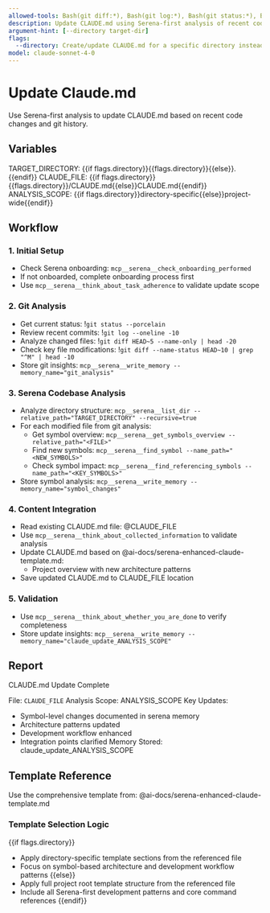 ```yaml
---
allowed-tools: Bash(git diff:*), Bash(git log:*), Bash(git status:*), Bash(find:*), Bash(grep:*), Bash(wc:*), Bash(ls:*), mcp__serena__*
description: Update CLAUDE.md using Serena-first analysis of recent code changes
argument-hint: [--directory target-dir]
flags:
  --directory: Create/update CLAUDE.md for a specific directory instead of project root
model: claude-sonnet-4-0
---
```


# Update Claude.md

Use Serena-first analysis to update CLAUDE.md based on recent code changes and git history.

## Variables

TARGET_DIRECTORY: {{if flags.directory}}{{flags.directory}}{{else}}.{{endif}}
CLAUDE_FILE: {{if flags.directory}}{{flags.directory}}/CLAUDE.md{{else}}CLAUDE.md{{endif}}
ANALYSIS_SCOPE: {{if flags.directory}}directory-specific{{else}}project-wide{{endif}}

## Workflow

### 1. Initial Setup

- Check Serena onboarding: `mcp__serena__check_onboarding_performed`
- If not onboarded, complete onboarding process first
- Use `mcp__serena__think_about_task_adherence` to validate update scope

### 2. Git Analysis

- Get current status: !`git status --porcelain`
- Review recent commits: !`git log --oneline -10`
- Analyze changed files: !`git diff HEAD~5 --name-only | head -20`
- Check key file modifications: !`git diff --name-status HEAD~10 | grep "^M" | head -10`
- Store git insights: `mcp__serena__write_memory --memory_name="git_analysis"`

### 3. Serena Codebase Analysis

- Analyze directory structure: `mcp__serena__list_dir --relative_path="TARGET_DIRECTORY" --recursive=true`
- For each modified file from git analysis:
  - Get symbol overview: `mcp__serena__get_symbols_overview --relative_path="<FILE>"`
  - Find new symbols: `mcp__serena__find_symbol --name_path="<NEW_SYMBOLS>"`
  - Check symbol impact: `mcp__serena__find_referencing_symbols --name_path="<KEY_SYMBOLS>"`
- Store symbol analysis: `mcp__serena__write_memory --memory_name="symbol_changes"`

### 4. Content Integration

- Read existing CLAUDE.md file: @CLAUDE_FILE
- Use `mcp__serena__think_about_collected_information` to validate analysis
- Update CLAUDE.md based on @ai-docs/serena-enhanced-claude-template.md:
  - Project overview with new architecture patterns
- Save updated CLAUDE.md to CLAUDE_FILE location

### 5. Validation

- Use `mcp__serena__think_about_whether_you_are_done` to verify completeness
- Store update insights: `mcp__serena__write_memory --memory_name="claude_update_ANALYSIS_SCOPE"`

## Report

CLAUDE.md Update Complete

File: `CLAUDE_FILE`
Analysis Scope: ANALYSIS_SCOPE
Key Updates:

- Symbol-level changes documented in serena memory
- Architecture patterns updated
- Development workflow enhanced
- Integration points clarified
  Memory Stored: claude_update_ANALYSIS_SCOPE

## Template Reference

Use the comprehensive template from: @ai-docs/serena-enhanced-claude-template.md

### Template Selection Logic

{{if flags.directory}}

- Apply directory-specific template sections from the referenced file
- Focus on symbol-based architecture and development workflow patterns
  {{else}}
- Apply full project root template structure from the referenced file
- Include all Serena-first development patterns and core command references
  {{endif}}
